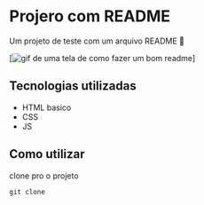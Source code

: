 # Projero com README
Um projeto de teste com um arquivo README 👻

[<img src="tela.gif" alt= "gif de uma tela de como fazer um bom readme">]

## Tecnologias utilizadas

- HTML basico 
- CSS
- JS
## Como utilizar

clone pro o projeto
```
git clone
```
